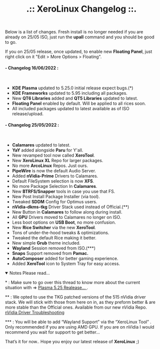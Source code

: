 <h1 id="-xerolinux-changelog-"><center>.:: XeroLinux Changelog ::.</center></h1>

<br />

<p>Below is a list of changes. Fresh install is no longer needed if you are already on 25/05 ISO, just run the <strong>upall</strong> command and you should be good to go.</p>

<p>If you on 25/05 release, once updated, to enable new <strong>Floating Panel</strong>, just right click on it "Edit > More Options > Floating".
<br />
</p>
<h4>- Changelog 16/06/2022 :</h4>
<br />
<ul>
<li><strong>KDE Plasma</strong> updated to 5.25.0 initial release expect bugs.(*)</li>
<li><strong>KDE Frameworks</strong> updated to 5.95 including all packages.</li>
<li>New <strong>QT6 Libraries</strong> added and <strong>QT5 Libraries</strong> updated to latest.</li>
<li><strong>Floating Panel</strong> enabled by default. Will be applied to all rices soon.</li>
<li>All included packages updated to latest available as of ISO release/upload.</li>
</ul>
<h4>- Changelog 25/05/2022 :</h4>
<br />
<ul>
<li><strong>Calamares</strong> updated to latest.</li>
<li><strong>YaY</strong> added alongside <strong>Paru</strong> for Y'all.</li>
<li>New revamped tool now called <strong>XeroTool</strong>.</li>
<li>New <strong>XeroLinux XL</strong> Repo for larger packages.</li>
<li>No more <strong>ArcoLinux</strong> Repos. Just ours.</li>
<li><strong>PipeWire</strong> is now the default Audio Server.</li>
<li>Added <strong>nVidia-Prime</strong> Drivers to Calamares.</li>
<li>Default FileSystem selection is now <strong>XFS</strong>.</li>
<li>No more Package Selection In <strong>Calamares</strong>.</li>
<li>New <strong>BTRFS/Snapper</strong> tools in case you use that FS.</li>
<li>New Post Install Package Installer (via tool).</li>
<li>Tweaked <strong>SDDM</strong> Config for Optimus users.</li>
<li><strong>nVidia-dkms-tkg</strong> Driver Stack used instead of Official.(**)</li>
<li>New Button in <strong>Calamares</strong> to follow along during install.</li>
<li>All <strong>GPU</strong> Drivers moved to Calamares no longer on ISO.</li>
<li>Less boot options on <strong>USB Boot</strong>, no more confusion.</li>
<li>New <strong>Rice Switcher</strong> via the new <strong>XeroTool</strong>.</li>
<li>Tons of under-the-hood tweaks &amp; optimizations.</li>
<li>Tweaked the default Rice making it better.</li>
<li>New simple <strong>Grub</strong> theme included.</li>
<li><strong>Wayland</strong> Session removed from ISO.(***)</li>
<li><strong>Snaps</strong> Support removed from <strong>Pamac.</strong></li>
<li><strong>AutoComposer</strong> added for better gaming experience.<br></li>
<li>Added <strong>XeroTool</strong> icon to System Tray for easy access.</li>
</ul>
<details open>
<summary>Notes Please read...</summary>
<p class="bg">
* : Make sure to go over this thread to know more about the current situation with => <a
href="https://forum.xerolinux.xyz/thread-137.html"
target="_blank"
rel="noreferrer"
>
<span> Plasma 5.25 Realease…</span>
</a>.
</p>
<p class="bg">
** : We opted to use the <span>TKG</span> patched versions of the 515 nVidia driver stack. We will stick with those from here on in, as they preform better & are more stable than the Official ones. Available from our new <span>nVidia Repo</span>.
<a
href="https://forum.xerolinux.xyz/thread-124.html"
target="_blank"
rel="noreferrer"
>
<span> nVidia Driver Troubleshooting</span>
</a>
</p>
<p class="bg">
*** : You will be able to add
<span> “Wayland Support” </span>
via the <span> “XeroLinux Tool” </span>. Only recommended if you are using
<span>AMD GPU</span>. If you are on <span>nVidia</span> I would recommend you wait
for support to get better...</p>
</details>

<p>That’s it for now.. Hope you enjoy our latest release of
<strong>XeroLinux</strong> ;)</p>
